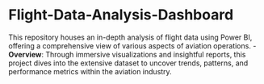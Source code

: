 # Flight-Data-Analysis-Dashboard
This repository houses an in-depth analysis of flight data using Power BI, offering a comprehensive view of various aspects of aviation operations. - **Overview**: Through immersive visualizations and insightful reports, this project dives into the extensive dataset to uncover trends, patterns, and performance metrics within the aviation industry. 
